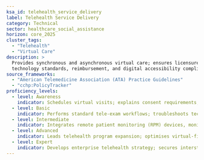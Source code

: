 ```yaml
---
ksa_id: telehealth_service_delivery
label: Telehealth Service Delivery
category: Technical
sector: healthcare_social_assistance
horizon: core_2025
cluster_tags:
  - "Telehealth"
  - "Virtual Care"
description: >
  Provides synchronous and asynchronous virtual care; ensures licensure, consent,
  technology standards, reimbursement, and digital accessibility compliance.
source_frameworks:
  - "American Telemedicine Association (ATA) Practice Guidelines"
  - "cchp:PolicyTracker"
proficiency_levels:
  - level: Awareness
    indicator: Schedules virtual visits; explains consent requirements; verifies patient identity and connectivity.
  - level: Basic
    indicator: Performs standard tele-exam workflows; troubleshoots technical issues; documents telehealth encounters; educates patients.
  - level: Intermediate
    indicator: Integrates remote patient monitoring (RPM) devices, monitors data alerts, and complies with licensure/payment policies.
  - level: Advanced
    indicator: Leads telehealth program expansion; optimises virtual-first models; evaluates clinical outcomes; standardizes workflows; manages licensure compacts.
  - level: Expert
    indicator: Develops enterprise telehealth strategy; secures interstate partnerships, and pioneers hybrid-care models.
---
```

